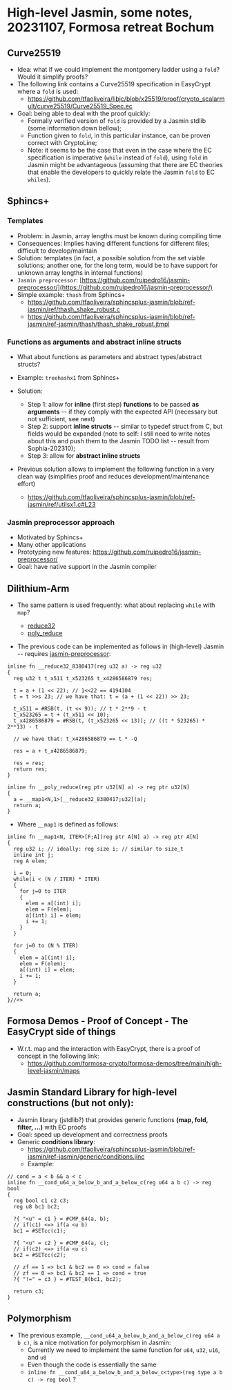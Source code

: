 # High-level Jasmin, some notes, 20231107, Formosa retreat Bochum

## Curve25519

* Idea: what if we could implement the montgomery ladder using a `fold`? Would it simplify proofs?
* The following link contains a Curve25519 specification in EasyCrypt where a `fold` is used:
  * https://github.com/tfaoliveira/libjc/blob/x25519/proof/crypto_scalarmult/curve25519/Curve25519_Spec.ec
* Goal: being able to deal with the proof quickly:
  * Formally verified version of `fold` is provided by a Jasmin stdlib (some information down bellow);
  * Function given to `fold`, in this particular instance, can be proven correct with CryptoLine;
  * Note: it seems to be the case that even in the case where the EC specification is imperative (`while` instead of `fold`), using `fold` in Jasmin might be advantageous (assuming that there are EC theories that enable the developers to quickly relate the Jasmin `fold` to EC `whiles`).

## Sphincs+

### Templates

* Problem: in Jasmin, array lengths must be known during compiling time
* Consequences: Implies having different functions for different files; difficult to develop/maintain
* Solution: templates (in fact, a possible solution from the set viable solutions; another one, for the long term, would be to have support for unknown array lengths in internal functions)
* `Jasmin preprocessor`: [https://github.com/ruipedro16/jasmin-preprocessor/](https://github.com/ruipedro16/jasmin-preprocessor/)
* Simple example: `thash` from Sphincs+
  * https://github.com/tfaoliveira/sphincsplus-jasmin/blob/ref-jasmin/ref/thash_shake_robust.c
  * https://github.com/tfaoliveira/sphincsplus-jasmin/blob/ref-jasmin/ref-jasmin/thash/thash_shake_robust.jtmpl

### Functions as arguments and abstract inline structs
* What about functions as parameters and abstract types/abstract structs?
* Example: `treehashx1` from Sphincs+
* Solution: 
  * Step 1: allow for **inline** (first step) **functions** to be passed **as arguments** -- if they comply with the expected API (necessary but not sufficient, see next)
  * Step 2: support **inline structs** -- similar to typedef struct from C, but fields would be expanded (note to self: I still need to write notes about this and push them to the Jasmin TODO list -- result from Sophia-202310);
  * Step 3: allow for **abstract inline structs**

* Previous solution allows to implement the following function in a very clean way (simplifies proof and reduces development/maintenance effort)
  * https://github.com/tfaoliveira/sphincsplus-jasmin/blob/ref-jasmin/ref/utilsx1.c#L23

### Jasmin preprocessor approach 

* Motivated by Sphincs+ 
* Many other applications
* Prototyping new features: https://github.com/ruipedro16/jasmin-preprocessor/
* Goal: have native support in the Jasmin compiler


## Dilithium-Arm

* The same pattern is used frequently: what about replacing `while` with `map`?
  * [reduce32](https://github.com/PQClean/PQClean/blob/d3f62d23f651cc87810bac71ab5197a160f6b494/crypto_sign/dilithium3/clean/reduce.c#L33)
  * [poly_reduce](https://github.com/PQClean/PQClean/blob/d3f62d23f651cc87810bac71ab5197a160f6b494/crypto_sign/dilithium3/clean/poly.c#L20C6-L20C42)

* The previous code can be implemented as follows in (high-level) Jasmin -- requires [jasmin-preprocessor](https://github.com/ruipedro16/jasmin-preprocessor/):

```
inline fn __reduce32_8380417(reg u32 a) -> reg u32
{
  reg u32 t t_x511 t_x523265 t_x4286586879 res;

  t = a + (1 << 22); // 1<<22 == 4194304
  t = t >>s 23; // we have that: t = (a + (1 << 22)) >> 23;

  t_x511 = #RSB(t, (t << 9)); // t * 2**9 - t
  t_x523265 = t + (t_x511 << 10);
  t_x4286586879 = #RSB(t, (t_x523265 << 13)); // ((t * 523265) * 2**13) - t
  
  // we have that: t_x4286586879 == t * -Q 

  res = a + t_x4286586879;

  res = res;
  return res;
}

inline fn __poly_reduce(reg ptr u32[N] a) -> reg ptr u32[N]
{
  a = __map1<N,1>[__reduce32_8380417;u32](a);
  return a;
}
```

* Where `__map1` is defined as follows:

```
inline fn __map1<N, ITER>[F;A](reg ptr A[N] a) -> reg ptr A[N]
{
  reg u32 i; // ideally: reg size i; // similar to size_t
  inline int j;
  reg A elem;

  i = 0;
  while(i < (N / ITER) * ITER)
  {
    for j=0 to ITER
    {
      elem = a[(int) i];
      elem = F(elem);
      a[(int) i] = elem;
      i += 1;
    }
  }

  for j=0 to (N % ITER)
  {
    elem = a[(int) i];
    elem = F(elem);
    a[(int) i] = elem;
    i += 1;
  }

  return a;
}//<>

```

## Formosa Demos - Proof of Concept - The EasyCrypt side of things

* W.r.t. map and the interaction with EasyCrypt, there is a proof of concept in the following link:
  * https://github.com/formosa-crypto/formosa-demos/tree/main/high-level-jasmin/maps


## Jasmin Standard Library for high-level constructions (but not only):

* Jasmin library (jstdlib?) that provides generic functions **(map, fold, filter, ...)** with EC proofs
* Goal: speed up development and correctness proofs
* Generic **conditions library**:
  * https://github.com/tfaoliveira/sphincsplus-jasmin/blob/ref-jasmin/ref-jasmin/generic/conditions.jinc
  * Example:
```
// cond = a < b && a < c
inline fn __cond_u64_a_below_b_and_a_below_c(reg u64 a b c) -> reg bool
{
  reg bool c1 c2 c3;
  reg u8 bc1 bc2;

  ?{ "<u" = c1 } = #CMP_64(a, b);
  // if(c1) <=> if(a <u b)
  bc1 = #SETcc(c1);

  ?{ "<u" = c2 } = #CMP_64(a, c);
  // if(c2) <=> if(a <u c)
  bc2 = #SETcc(c2);

  // zf == 1 => bc1 & bc2 == 0 => cond = false
  // zf == 0 => bc1 & bc2 == 1 => cond = true
  ?{ "!=" = c3 } = #TEST_8(bc1, bc2); 

  return c3;
}
```

## Polymorphism
* The previous example, `__cond_u64_a_below_b_and_a_below_c(reg u64 a b c)`, is a nice motivation for polymorphism in Jasmin:
  * Currently we need to implement the same function for `u64`, `u32`, `u16`, and `u8`
  * Even though the code is essentially the same
  * `inline fn __cond_u64_a_below_b_and_a_below_c<type>(reg type a b c) -> reg bool` ? 

